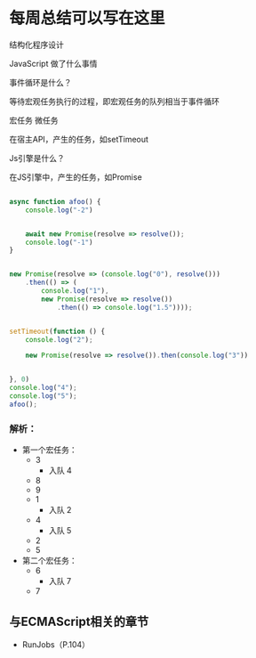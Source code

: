 # 每周总结可以写在这里

结构化程序设计 

JavaScript 做了什么事情 

事件循环是什么？

等待宏观任务执行的过程，即宏观任务的队列相当于事件循环

宏任务 微任务 

在宿主API，产生的任务，如setTimeout

Js引擎是什么？ 

在JS引擎中，产生的任务，如Promise



```js

async function afoo() {
    console.log("-2")


    await new Promise(resolve => resolve());
    console.log("-1")
}


new Promise(resolve => (console.log("0"), resolve()))
    .then(() => (
        console.log("1"),
        new Promise(resolve => resolve())
            .then(() => console.log("1.5"))));


setTimeout(function () {
    console.log("2");

    new Promise(resolve => resolve()).then(console.log("3"))


}, 0)
console.log("4");
console.log("5");
afoo();

```

### 解析：
- 第一个宏任务：
  - 3
    - 入队 4
  - 8
  - 9
  - 1
    - 入队 2
  - 4
    - 入队 5
  - 2
  - 5
- 第二个宏任务：
  - 6
    - 入队 7
  - 7
## 与ECMAScript相关的章节
- RunJobs（P.104）
